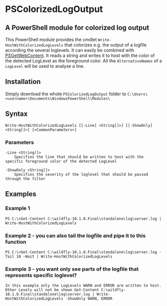# PSColorizedLogOutput
## A PowerShell module for colorized log output

This PowerShell module provides the cmdlet `Write-HostWithColorizedLogLevels` that colorizes e.g. the output of a logfile according the several loglevels. It can easily be combined with [PSGetWebContent](https://github.com/open-coding/PSGetWebContent). It reads a string and writes it to host with the color of the detected LogLevel as the foreground color. All the `AlternativeNames` of a `LogLevel` will be used to analyse a line. 

## Installation

Simply download the whole `PSColorizedLogOutput` folder to `C:\Users\<username>\Documents\WindowsPowerShell\Modules\`

## Syntax
`Write-HostWithColorizedLogLevels [[-Line] <String[]>] [[-ShowOnly] <String[]>] [<CommonParameters>]`

### Parameters
    -Line <String[]>
        Specifies the line that should be written to host with the specific foreground color of the detected LogLevel

    -ShowOnly <String[]>
        Specifies the severity of the loglevel that should be passed through the filter

## Examples
### Example 1
`PS C:\>Get-Content C:\wildfly-10.1.0.Final\standalone\log\server.log | Write-HostWithColorizedLogLevels`

### Example 2 - you can also tail the logfile and pipe it to this function
`PS C:\>Get-Content C:\wildfly-10.1.0.Final\standalone\log\server.log -Tail 10 -Wait | Write-HostWithColorizedLogLevels`

### Example 3 - you want only see parts of the logfile that represents specific loglevel?
`In this example only the LogLevels WARN and ERROR are written to host. Other Levels will not be shown
Get-Content C:\wildfly-10.1.0.Final\standalone\log\server.log | Write-HostWithColorizedLogLevels -ShowOnly WARN, ERROR`
